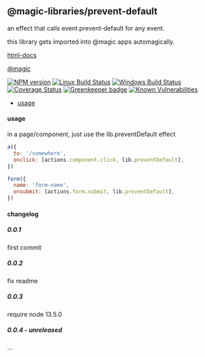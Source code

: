 ## @magic-libraries/prevent-default

an effect that calls event.prevent-default for any event.

this library gets imported into @magic apps automagically.

[html-docs](https://magic-libraries.github.io/prevent-default)

[@magic](https://magic.github.io/core)

[![NPM version][npm-image]][npm-url]
[![Linux Build Status][travis-image]][travis-url]
[![Windows Build Status][appveyor-image]][appveyor-url]
[![Coverage Status][coveralls-image]][coveralls-url]
[![Greenkeeper badge][greenkeeper-image]][greenkeeper-url]
[![Known Vulnerabilities][snyk-image]][snyk-url]

[npm-image]: https://img.shields.io/npm/v/@magic-libraries/prevent-default.svg
[npm-url]: https://www.npmjs.com/package/@magic-libraries/prevent-default
[travis-image]: https://img.shields.io/travis/com/magic-libraries/prevent-default/master
[travis-url]: https://travis-ci.com/magic-libraries/prevent-default
[appveyor-image]: https://img.shields.io/appveyor/ci/magiclibraries/prevent-default/master.svg
[appveyor-url]: https://ci.appveyor.com/project/magiclibraries/prevent-default/branch/master
[coveralls-image]: https://coveralls.io/repos/github/magic-libraries/prevent-default/badge.svg
[coveralls-url]: https://coveralls.io/github/magic-libraries/prevent-default
[greenkeeper-image]: https://badges.greenkeeper.io/magic-libraries/prevent-default.svg
[greenkeeper-url]: https://badges.greenkeeper.io/magic-libraries/prevent-default.svg
[snyk-image]: https://snyk.io/test/github/magic-libraries/prevent-default/badge.svg
[snyk-url]: https://snyk.io/test/github/magic-libraries/prevent-default

* [usage](#usage)

#### <a name="usage"></a>usage
in a page/component, just use the lib.preventDefault effect

```javascript
a({
  to: '/somewhere',
  onclick: [actions.component.click, lib.preventDefault],
})

form({
  name: 'form-name',
  onsubmit: [actions.form.submit, lib.preventDefault],
})
```

#### changelog

##### 0.0.1
first commit

##### 0.0.2
fix readme

##### 0.0.3
require node 13.5.0

##### 0.0.4 - unreleased
...
